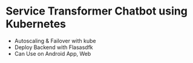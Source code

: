 # Service Transformer Chatbot using Kubernetes

- Autoscaling & Failover with kube
- Deploy Backend with Flasasdfk
- Can Use on Android App, Web
